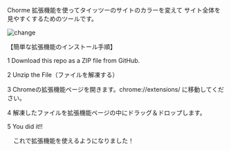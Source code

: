 Chorme 拡張機能を使ってタイッツーのサイトのカラーを変えて
サイト全体を見やすくするためのツールです。


![change](https://github.com/Ultraleaf/Taittsuu-chrome_addon/assets/138953741/449a21f9-33af-433d-93da-4ba8a03276d6)







【簡単な拡張機能のインストール手順】

1 Download this repo as a ZIP file from GitHub.


2 Unzip the File（ファイルを解凍する）


3 Chromeの拡張機能ページを開きます。chrome://extensions/ に移動してください。


4 解凍したファイルを拡張機能ページの中にドラッグ＆ドロップします。


5 You did it!!

　これで拡張機能を使えるようになりました！


